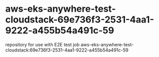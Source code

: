 # aws-eks-anywhere-test-cloudstack-69e736f3-2531-4aa1-9222-a455b54a491c-59
repository for use with E2E test job aws-eks-anywhere-test-cloudstack:69e736f3-2531-4aa1-9222-a455b54a491c-59
